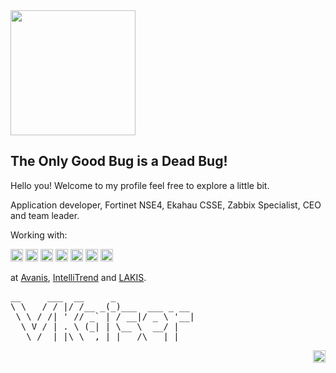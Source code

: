 <img width="200" height="200" src="https://user-images.githubusercontent.com/60584607/196804313-9608ebee-51d9-4c06-9605-dbd5ba5f206c.png" />


The Only Good Bug is a Dead Bug!
---

Hello you! Welcome to my profile feel free to explore a little bit.

Application developer, Fortinet NSE4, Ekahau CSSE, Zabbix Specialist, CEO and team leader. 

Working with:

<span>
	<img height="20" src="https://img.shields.io/badge/Go-00ADD8?style=for-the-badge&logo=go&logoColor=white">
	<img height="20" src="https://img.shields.io/badge/Ionic-3880FF?style=for-the-badge&logo=ionic&logoColor=white">
	<img height="20" src="https://img.shields.io/badge/Hugo-FF4088?style=for-the-badge&logo=hugo&logoColor=white">
	<img height="20" src="https://img.shields.io/badge/fortinet-%23EE3124.svg?&style=for-the-badge&logo=fortinet&logoColor=white">
	<img height="20" src="https://img.shields.io/badge/Zabbix-000000?style=for-the-badge&logo=zabix&color=darkred&logoColor=white">
	<img height="20" src="https://img.shields.io/badge/GitHub-100000?style=for-the-badge&logo=github&logoColor=white">
	<img height="20" src="https://img.shields.io/badge/Arch_Linux-1793D1?style=for-the-badge&logo=arch-linux&color=black&logoColor=white">
</span>

at [Avanis](https://github.com/Avanis-GmbH), [IntelliTrend](https://github.com/Intellitrend) and [LAKIS](https://github.com/lakis-gbr).


<pre>
__     ___  __     _               
\ \   / / |/ /__ _(_)___  ___ _ __ 
 \ \ / /| ' // _` | / __|/ _ \ '__|
  \ V / | . \ (_| | \__ \  __/ |   
   \_/  |_|\_\__,_|_|___/\___|_|   							   
</pre>

<img align="right" height="20" src="https://komarev.com/ghpvc/?username=Valentin-Kaiser">
